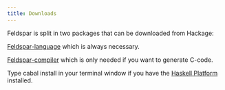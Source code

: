 ```yaml
---
title: Downloads
---
```


Feldspar is split in two packages that can be downloaded from Hackage:

[Feldspar-language](http://hackage.haskell.org/package/feldspar-language) which is always necessary.

[Feldspar-compiler](http://hackage.haskell.org/package/feldspar-compiler) which is only needed if you want to generate C-code.

Type cabal install <package> in your terminal window
if you have the [Haskell Platform](http://haskell.org/platform) installed.



